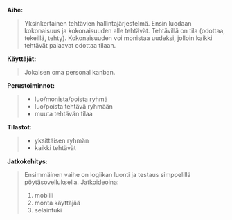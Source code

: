**Aihe:**
>Yksinkertainen tehtävien hallintajärjestelmä. Ensin luodaan kokonaisuus ja kokonaisuuden alle tehtävät. Tehtävillä on tila (odottaa, tekeillä, tehty). Kokonaisuuden voi monistaa uudeksi, jolloin kaikki tehtävät palaavat odottaa tilaan. 

**Käyttäjät:**
>Jokaisen oma personal kanban. 

**Perustoiminnot:**
>- luo/monista/poista ryhmä
>- luo/poista tehtävä ryhmään
>- muuta tehtävän tilaa

**Tilastot:**
>- yksittäisen ryhmän
>- kaikki tehtävät

**Jatkokehitys:**
>Ensimmäinen vaihe on logiikan luonti ja testaus simppelillä pöytäsovelluksella. Jatkoideoina:  
>1. mobiili
>2. monta käyttäjää 
>3. selaintuki
